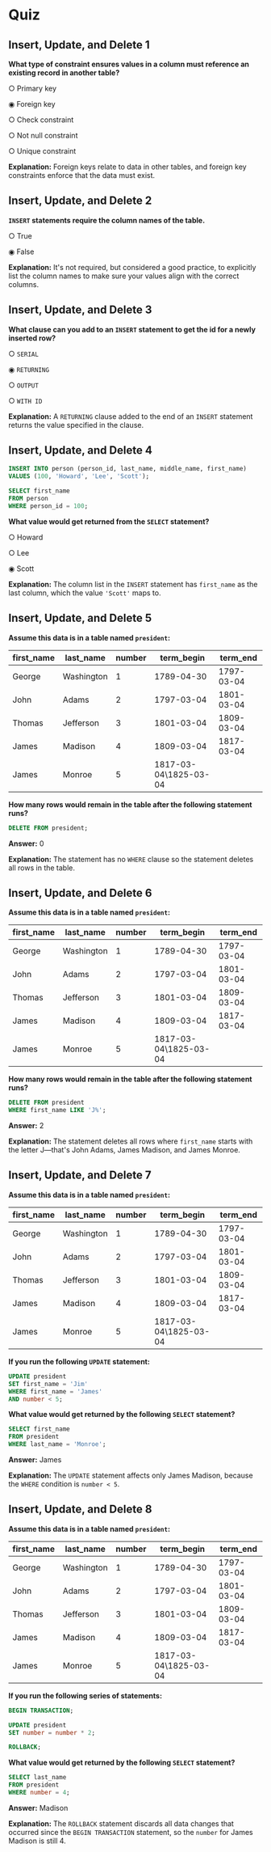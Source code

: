 # Quiz

## **Insert, Update, and Delete 1**

**What type of constraint ensures values in a column must reference an existing record in another table?**

○ Primary key

◉ Foreign key

○ Check constraint

○ Not null constraint

○ Unique constraint

**Explanation:** Foreign keys relate to data in other tables, and foreign key constraints enforce that the data must exist.


## **Insert, Update, and Delete 2**

**`INSERT` statements require the column names of the table.**

○ True

◉ False

**Explanation:** It's not required, but considered a good practice, to explicitly list the column names to make sure your values align with the correct columns.


## **Insert, Update, and Delete 3**

**What clause can you add to an `INSERT` statement to get the id for a newly inserted row?**

○ `SERIAL`

◉ `RETURNING`

○ `OUTPUT`

○ `WITH ID`

**Explanation:** A `RETURNING` clause added to the end of an `INSERT` statement returns the value specified in the clause.


## **Insert, Update, and Delete 4**

```sql
INSERT INTO person (person_id, last_name, middle_name, first_name)
VALUES (100, 'Howard', 'Lee', 'Scott');

SELECT first_name
FROM person
WHERE person_id = 100;
```

**What value would get returned from the `SELECT` statement?**

○ Howard

○ Lee

◉ Scott

**Explanation:** The column list in the `INSERT` statement has `first_name` as the last column, which the value `'Scott'` maps to.


## **Insert, Update, and Delete 5**

**Assume this data is in a table named `president`:**

| **first_name** | **last_name** | **number** | **term_begin**        | **term_end** |
| -------------- | ------------- | ---------- | --------------------- | ------------ |
| George         | Washington    | 1          | 1789-04-30            | 1797-03-04   |
| John           | Adams         | 2          | 1797-03-04            | 1801-03-04   |
| Thomas         | Jefferson     | 3          | 1801-03-04            | 1809-03-04   |
| James          | Madison       | 4          | 1809-03-04            | 1817-03-04   |
| James          | Monroe        | 5          | 1817-03-04\1825-03-04 |              |

**How many rows would remain in the table after the following statement runs?**

```sql
DELETE FROM president;
```

**Answer:** 0

**Explanation:** The statement has no `WHERE` clause so the statement deletes all rows in the table.


## **Insert, Update, and Delete 6**

**Assume this data is in a table named `president`:**

| **first_name** | **last_name** | **number** | **term_begin**        | **term_end** |
| -------------- | ------------- | ---------- | --------------------- | ------------ |
| George         | Washington    | 1          | 1789-04-30            | 1797-03-04   |
| John           | Adams         | 2          | 1797-03-04            | 1801-03-04   |
| Thomas         | Jefferson     | 3          | 1801-03-04            | 1809-03-04   |
| James          | Madison       | 4          | 1809-03-04            | 1817-03-04   |
| James          | Monroe        | 5          | 1817-03-04\1825-03-04 |              |

**How many rows would remain in the table after the following statement runs?**

```sql
DELETE FROM president
WHERE first_name LIKE 'J%';
```

**Answer:** 2

**Explanation:** The statement deletes all rows where `first_name` starts with the letter J—that's John Adams, James Madison, and James Monroe.


## **Insert, Update, and Delete 7**

**Assume this data is in a table named `president`:**

| **first_name** | **last_name** | **number** | **term_begin**        | **term_end** |
| -------------- | ------------- | ---------- | --------------------- | ------------ |
| George         | Washington    | 1          | 1789-04-30            | 1797-03-04   |
| John           | Adams         | 2          | 1797-03-04            | 1801-03-04   |
| Thomas         | Jefferson     | 3          | 1801-03-04            | 1809-03-04   |
| James          | Madison       | 4          | 1809-03-04            | 1817-03-04   |
| James          | Monroe        | 5          | 1817-03-04\1825-03-04 |              |

**If you run the following `UPDATE` statement:**

```sql
UPDATE president
SET first_name = 'Jim'
WHERE first_name = 'James'
AND number < 5;
```

**What value would get returned by the following `SELECT` statement?**

```sql
SELECT first_name
FROM president
WHERE last_name = 'Monroe';
```

**Answer:** James

**Explanation:** The `UPDATE` statement affects only James Madison, because the `WHERE` condition is `number < 5`.


## **Insert, Update, and Delete 8**

**Assume this data is in a table named `president`:**

| **first_name** | **last_name** | **number** | **term_begin**        | **term_end** |
| -------------- | ------------- | ---------- | --------------------- | ------------ |
| George         | Washington    | 1          | 1789-04-30            | 1797-03-04   |
| John           | Adams         | 2          | 1797-03-04            | 1801-03-04   |
| Thomas         | Jefferson     | 3          | 1801-03-04            | 1809-03-04   |
| James          | Madison       | 4          | 1809-03-04            | 1817-03-04   |
| James          | Monroe        | 5          | 1817-03-04\1825-03-04 |              |

**If you run the following series of statements:**

```sql
BEGIN TRANSACTION;

UPDATE president
SET number = number * 2;

ROLLBACK;
```

**What value would get returned by the following `SELECT` statement?**

```sql
SELECT last_name
FROM president
WHERE number = 4;
```

**Answer:** Madison

**Explanation:** The `ROLLBACK` statement discards all data changes that occurred since the `BEGIN TRANSACTION` statement, so the `number` for James Madison is still 4.